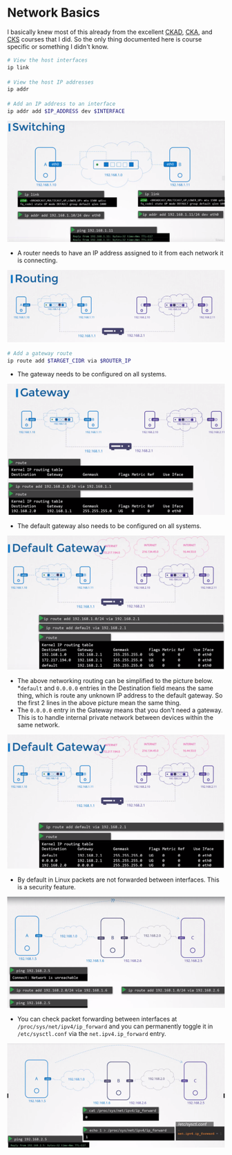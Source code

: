 # Network Basics

I basically knew most of this already from the excellent [CKAD](https://github.com/dallas-hall/learning-containers-and-orchestration/tree/main/kubernetes/02.applications-developer), [CKA](https://github.com/dallas-hall/learning-containers-and-orchestration/tree/main/kubernetes/03.administrator), and [CKS](https://github.com/dallas-hall/learning-containers-and-orchestration/tree/main/kubernetes/04.security) courses that I did. So the only thing documented here is course specific or something I didn't know.

```bash
# View the host interfaces
ip link

# View the host IP addresses
ip addr

# Add an IP address to an interface
ip addr add $IP_ADDRESS dev $INTERFACE
```

![](images/networking01.png)

* A router needs to have an IP address assigned to it from each network it is connecting.

![](images/networking02.png)

```bash
# Add a gateway route
ip route add $TARGET_CIDR via $ROUTER_IP
```

* The gateway needs to be configured on all systems.

![](images/networking03.png)

* The default gateway also needs to be configured on all systems.

![](images/networking04.png)

* The above networking routing can be simplified to the picture below.
*`default` and `0.0.0.0` entries in the Destination field means the same thing, which is route any unknown IP address to the default gateway. So the first 2 lines in the above picture mean the same thing.
* The `0.0.0.0` entry in the Gateway means that you don't need a gateway. This is to handle internal private network between devices within the same network.

![](images/networking05.png)

* By default in Linux packets are not forwarded between interfaces. This is a security feature.

![](images/networking06.png)

* You can check packet forwarding between interfaces at `/proc/sys/net/ipv4/ip_forward` and you can permanently toggle it in `/etc/sysctl.conf` via the `net.ipv4.ip_forward` entry.

![](images/networking07.png)